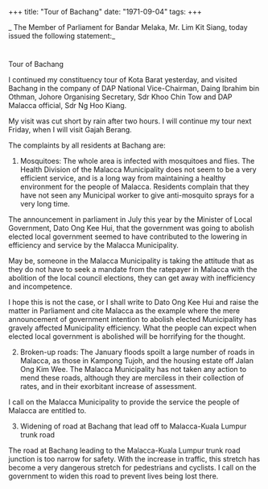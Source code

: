 +++ 
title: "Tour of Bachang"
date: "1971-09-04"
tags:
+++

_ The Member of Parliament for Bandar Melaka, Mr. Lim Kit Siang, today issued the following statement:_
# 
Tour of Bachang

I continued my constituency tour of Kota Barat yesterday, and visited Bachang in the company of DAP National Vice-Chairman, Daing Ibrahim bin Othman, Johore Organising Secretary, Sdr Khoo Chin Tow and DAP Malacca official, Sdr Ng Hoo Kiang.

My visit was cut short by rain after two hours. I will continue my tour next Friday, when I will visit Gajah Berang.</u>

The complaints by all residents at Bachang are:

1.	Mosquitoes: The whole area is infected with mosquitoes and flies. The Health Division of the Malacca Municipality does not seem to be a very efficient service, and is a long way from maintaining a healthy environment for the people of Malacca. Residents complain that they have not seen any Municipal worker to give anti-mosquito sprays for a very long time.

The announcement in parliament in July this year by the Minister of Local Government, Dato Ong Kee Hui, that the government was going to abolish elected local government seemed to have contributed to the lowering in efficiency and service by the Malacca Municipality.

May be, someone in the Malacca Municipality is taking the attitude that as they do not have to seek a mandate from the ratepayer in Malacca with the abolition of the local council elections, they can get away with inefficiency and incompetence.

I hope this is not the case, or I shall write to Dato Ong Kee Hui and raise the matter in Parliament and cite Malacca as the example where the mere announcement of government intention to abolish elected Municipality has gravely affected Municipality efficiency. What the people can expect when elected local government is abolished will be horrifying for the thought.

2.	Broken-up roads: The January floods spoilt a large number of roads in Malacca, as those in Kampong Tujoh, and the housing estate off Jalan Ong Kim Wee. The Malacca Municipality has not taken any action to mend these roads, although they are merciless in their collection of rates, and in their exorbitant increase of assessment.

I call on the Malacca Municipality to provide the service the people of Malacca are entitled to.

3.	Widening of road at Bachang that lead off to Malacca-Kuala Lumpur trunk road

The road at Bachang leading to the Malacca-Kuala Lumpur trunk road junction is too narrow for safety. With the increase in traffic, this stretch has become a very dangerous stretch for pedestrians and cyclists. I call on the government to widen this road to prevent lives being lost there.

 
